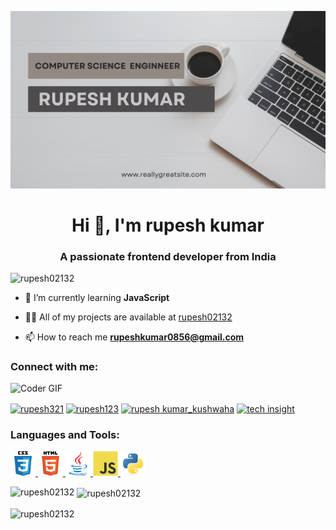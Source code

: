 ![logo](https://github.com/rupesh02132/Rupesh_Kumar/blob/main/Grey%20Minimalist%20Tips%20Blog%20Banner.png)
<h1 align="center">Hi 👋, I'm rupesh kumar</h1>
<h3 align="center">A passionate frontend developer from India</h3>

<p align="left"> <img src="https://komarev.com/ghpvc/?username=rupesh02132&label=Profile%20views&color=0e75b6&style=flat" alt="rupesh02132" /> </p>

- 🌱 I’m currently learning **JavaScript**

- 👨‍💻 All of my projects are available at [rupesh02132](rupesh02132)

- 📫 How to reach me **rupeshkumar0856@gmail.com**

<h3 align="left">Connect with me:</h3>


<img alt="Coder GIF" height=250 width=350 src="https://cdn.dribbble.com/users/730703/screenshots/6581243/avento.gif" />

<p align="left">
<a href="https://linkedin.com/in/rupesh321" target="blank"><img align="center" src="https://raw.githubusercontent.com/rahuldkjain/github-profile-readme-generator/master/src/images/icons/Social/linked-in-alt.svg" alt="rupesh321" height="30" width="40" /></a>
<a href="https://fb.com/rupesh123" target="blank"><img align="center" src="https://raw.githubusercontent.com/rahuldkjain/github-profile-readme-generator/master/src/images/icons/Social/facebook.svg" alt="rupesh123" height="30" width="40" /></a>
<a href="https://instagram.com/rupesh kumar_kushwaha" target="blank"><img align="center" src="https://raw.githubusercontent.com/rahuldkjain/github-profile-readme-generator/master/src/images/icons/Social/instagram.svg" alt="rupesh kumar_kushwaha" height="30" width="40" /></a>
<a href="https://www.youtube.com/c/tech insight" target="blank"><img align="center" src="https://raw.githubusercontent.com/rahuldkjain/github-profile-readme-generator/master/src/images/icons/Social/youtube.svg" alt="tech insight" height="30" width="40" /></a>
</p>

<h3 align="left">Languages and Tools:</h3>
<p align="left"> <a href="https://www.w3schools.com/css/" target="_blank" rel="noreferrer"> <img src="https://raw.githubusercontent.com/devicons/devicon/master/icons/css3/css3-original-wordmark.svg" alt="css3" width="40" height="40"/> </a> <a href="https://www.w3.org/html/" target="_blank" rel="noreferrer"> <img src="https://raw.githubusercontent.com/devicons/devicon/master/icons/html5/html5-original-wordmark.svg" alt="html5" width="40" height="40"/> </a> <a href="https://www.java.com" target="_blank" rel="noreferrer"> <img src="https://raw.githubusercontent.com/devicons/devicon/master/icons/java/java-original.svg" alt="java" width="40" height="40"/> </a> <a href="https://developer.mozilla.org/en-US/docs/Web/JavaScript" target="_blank" rel="noreferrer"> <img src="https://raw.githubusercontent.com/devicons/devicon/master/icons/javascript/javascript-original.svg" alt="javascript" width="40" height="40"/> </a> <a href="https://www.python.org" target="_blank" rel="noreferrer"> <img src="https://raw.githubusercontent.com/devicons/devicon/master/icons/python/python-original.svg" alt="python" width="40" height="40"/> </a> </p>

<p><img align="left" src="https://github-readme-stats.vercel.app/api/top-langs?username=rupesh02132&show_icons=true&locale=en&layout=compact" alt="rupesh02132" /></p>

<p>&nbsp;<img align="center" src="https://github-readme-stats.vercel.app/api?username=rupesh02132&show_icons=true&locale=en" alt="rupesh02132" /></p>

<p><img align="center" src="https://github-readme-streak-stats.herokuapp.com/?user=rupesh02132&" alt="rupesh02132" /></p>
